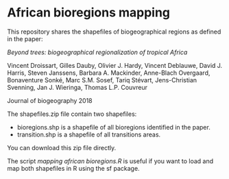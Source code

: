 # African bioregions mapping

This repository shares the shapefiles of biogeographical regions as defined in the paper:

*Beyond trees: biogeographical regionalization of tropical Africa*

Vincent Droissart, Gilles Dauby, Olivier J. Hardy, Vincent Deblauwe, David J. Harris, Steven Janssens, Barbara A. Mackinder, Anne-Blach Overgaard, Bonaventure Sonké, Marc S.M. Sosef, Tariq Stévart, Jens-Christian Svenning, Jan J. Wieringa, Thomas L.P. Couvreur

Journal of biogeography 2018

The shapefiles.zip file contain two shapefiles:
- bioregions.shp is a shapefile of all bioregions identified in the paper.
- transition.shp is a shapefile of all transitions areas.

You can download this zip file directly.

The script *mapping african bioregions.R* is useful if you want to load and map both shapefiles in R using the sf package.





